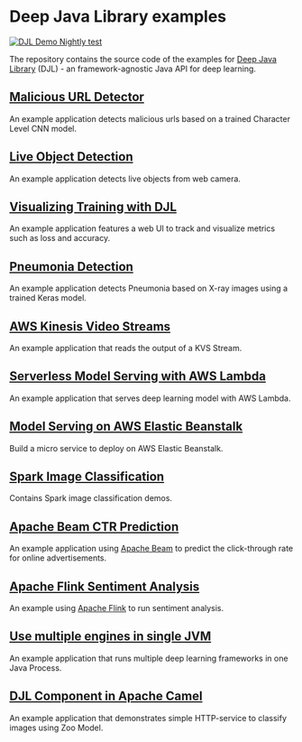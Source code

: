 # Deep Java Library examples

[![DJL Demo Nightly test](https://github.com/deepjavalibrary/djl-demo/actions/workflows/nightly.yml/badge.svg)](https://github.com/deepjavalibrary/djl-demo/actions/workflows/nightly.yml)

The repository contains the source code of the examples for [Deep Java Library](http://djl.ai) (DJL) - an
framework-agnostic Java API for deep learning.

## [Malicious URL Detector](malicious-url-detector/README.md)

An example application detects malicious urls based on a trained Character Level CNN model.

## [Live Object Detection](live-object-detection/README.md)

An example application detects live objects from web camera.

## [Visualizing Training with DJL](visualization/README.md)

An example application features a web UI to track and visualize metrics such as loss and accuracy.

## [Pneumonia Detection](pneumonia-detection/README.md)

An example application detects Pneumonia based on X-ray images using a trained Keras model.

## [AWS Kinesis Video Streams](aws/aws-kinesis-video-streams/README.md)

An example application that reads the output of a KVS Stream.

## [Serverless Model Serving with AWS Lambda](aws/lambda-model-serving/README.md)

An example application that serves deep learning model with AWS Lambda.

## [Model Serving on AWS Elastic Beanstalk](aws/beanstalk-model-serving/README.md)

Build a micro service to deploy on AWS Elastic Beanstalk.

## [Spark Image Classification](apache-spark/image-classification/README.md)

Contains Spark image classification demos.

## [Apache Beam CTR Prediction](apache-beam/ctr-prediction/README.md)

An example application using [Apache Beam](https://beam.apache.org/) to predict the click-through rate for online advertisements.

## [Apache Flink Sentiment Analysis](apache-flink/sentiment-analysis/README.md)

An example using [Apache Flink](https://flink.apache.org/) to run sentiment analysis.

## [Use multiple engines in single JVM](multi-engine/README.md)

An example application that runs multiple deep learning frameworks in one Java Process.

## [DJL Component in Apache Camel](camel-djl/README.md)

An example application that demonstrates simple HTTP-service to classify images using Zoo Model.

